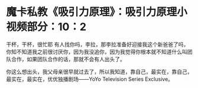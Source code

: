 # 魔卡私教《吸引力原理》：吸引力原理小视频部分：10：2

干杯，干杯，很忙耶 有人找你吗，李拉，那李拉准备好迎接我这个新爸爸了吗，你知不知道我之前很讨厌你，因为我没追你，因为我觉得你根本就不知道什么叫团队合作，如果团队合作的话，那就不会有人出头了。

你这么想出头，我父母亲很早就过去了，所以我知道，靠自己，最实在，靠自己，最实在，最实在，优优独播剧场——YoYo Television Series Exclusive。

